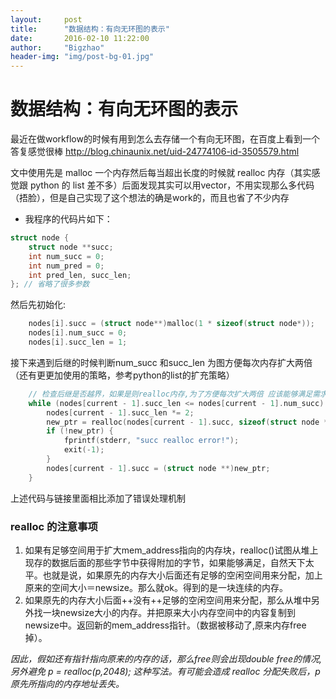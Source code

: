 ```yaml
---
layout:     post
title:      "数据结构：有向无环图的表示"
date:       2016-02-10 11:22:00
author:     "Bigzhao"
header-img: "img/post-bg-01.jpg"
---
```

# 数据结构：有向无环图的表示
最近在做workflow的时候有用到怎么去存储一个有向无环图，在百度上看到一个答复感觉很棒
http://blog.chinaunix.net/uid-24774106-id-3505579.html

文中使用先是 malloc 一个内存然后每当超出长度的时候就 realloc 内存（其实感觉跟 python 的 list 差不多）后面发现其实可以用vector，不用实现那么多代码（捂脸），但是自己实现了这个想法的确是work的，而且也省了不少内存

- 我程序的代码片如下：
```cpp
struct node {
	struct node **succ;
	int num_succ = 0;
	int num_pred = 0;
	int pred_len, succ_len;
}; // 省略了很多参数
```
然后先初始化:
```cpp
	nodes[i].succ = (struct node**)malloc(1 * sizeof(struct node*));
	nodes[i].num_succ = 0;
	nodes[i].succ_len = 1;
```
接下来遇到后继的时候判断num_succ 和succ_len 为图方便每次内存扩大两倍（还有更更加使用的策略，参考python的list的扩充策略）
```cpp
	// 检查后继是否越界，如果是则realloc内存,为了方便每次扩大两倍 应该能够满足需求
	while (nodes[current - 1].succ_len <= nodes[current - 1].num_succ) {
		nodes[current - 1].succ_len *= 2;
		new_ptr = realloc(nodes[current - 1].succ, sizeof(struct node *) * (nodes[current - 1].succ_len));
		if (!new_ptr) {
			fprintf(stderr, "succ realloc error!");
			exit(-1);
		}
		nodes[current - 1].succ = (struct node **)new_ptr;
    }
```
上述代码与链接里面相比添加了错误处理机制
### realloc 的注意事项
1. 如果有足够空间用于扩大mem_address指向的内存块，realloc()试图从堆上现存的数据后面的那些字节中获得附加的字节，如果能够满足，自然天下太平。也就是说，如果原先的内存大小后面还有足够的空闲空间用来分配，加上原来的空间大小＝newsize。那么就ok。得到的是一块连续的内存。
2. 如果原先的内存大小后面++没有++足够的空闲空间用来分配，那么从堆中另外找一块newsize大小的内存。并把原来大小内存空间中的内容复制到newsize中。返回新的mem_address指针。（数据被移动了,原来内存free掉）。

*因此，假如还有指针指向原来的内存的话，那么free则会出现double free的情况,另外避免 p = realloc(p,2048); 这种写法。有可能会造成 realloc 分配失败后，p原先所指向的内存地址丢失。*
